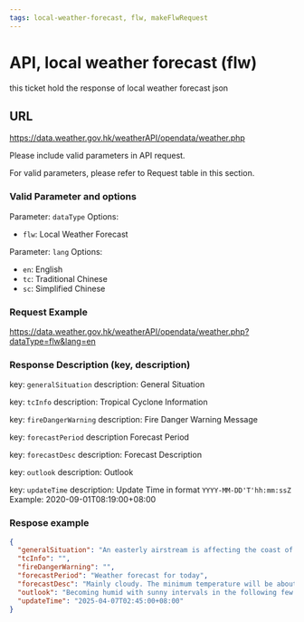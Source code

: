 ```yaml
---
tags: local-weather-forecast, flw, makeFlwRequest
---
```


# API, local weather forecast (flw)

this ticket hold the response of  local weather forecast json

## URL

<https://data.weather.gov.hk/weatherAPI/opendata/weather.php>

Please include valid parameters in API request.

For valid parameters, please refer to Request table in this section.

### Valid Parameter and options

Parameter: `dataType`
Options:

- `flw`: Local Weather Forecast

Parameter: `lang`
Options:

- `en`: English
- `tc`: Traditional Chinese
- `sc`: Simplified Chinese

### Request Example

<https://data.weather.gov.hk/weatherAPI/opendata/weather.php?dataType=flw&lang=en>

### Response Description (key, description)

key: `generalSituation`
description: General Situation

key: `tcInfo`
description:  Tropical Cyclone Information

key: `fireDangerWarning`
description: Fire Danger Warning Message

key: `forecastPeriod`
description Forecast Period

key: `forecastDesc`
description: Forecast Description

key: `outlook`
description: Outlook

key: `updateTime`
description: Update Time in format `YYYY-MM-DD'T'hh:mm:ssZ`
Example: 2020-09-01T08:19:00+08:00

### Respose example

```json
{
  "generalSituation": "An easterly airstream is affecting the coast of Guangdong gradually. Meanwhile, a band of clouds is covering western Guangdong.",
  "tcInfo": "",
  "fireDangerWarning": "",
  "forecastPeriod": "Weather forecast for today",
  "forecastDesc": "Mainly cloudy. The minimum temperature will be about 19 degrees in the morning. Sunny periods during the day with a maximum temperature of around 24 degrees. Moderate easterly winds.",
  "outlook": "Becoming humid with sunny intervals in the following few days. Rather warm during the day.",
  "updateTime": "2025-04-07T02:45:00+08:00"
}
```
